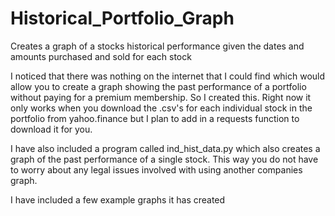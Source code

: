 # Historical_Portfolio_Graph
Creates a graph of a stocks historical performance given the dates and amounts purchased and sold for each stock


I noticed that there was nothing on the internet that I could find which would allow you to create a graph showing the past  performance of a portfolio without paying for a premium membership. So I created this. Right now it only works when you download the .csv's for each individual stock in the portfolio from yahoo.finance but I plan to add in a requests function to download it for you. 

I have also included a program called ind_hist_data.py which also creates a graph of the past performance of a single stock. This way you do not have to worry about any legal issues involved with using another companies graph. 


I have included a few example graphs it has created
